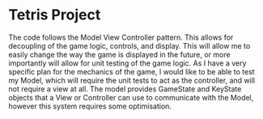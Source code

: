 # Tetris Project

The code follows the Model View Controller pattern. This allows for decoupling of the game logic, controls, and display. This will allow me to easily change the way the game is displayed in the future, or more importantly will allow for unit testing of the game logic. As I have a very specific plan for the mechanics of the game, I would like to be able to test my Model, which will require the unit tests to act as the controller, and will not require a view at all. The model provides GameState and KeyState objects that a View or Controller can use to communicate with the Model, however this system requires some optimisation.

